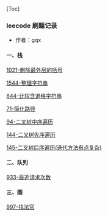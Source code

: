 [Toc]

### leecode  刷题记录 

* 作者：gqx

#### 一、栈

[1021-删除最外层的括号](https://github.com/1741493004/leecode/blob/main/数据结构/栈/1021删除最外层的括号.md)

[1544-整理字符串](https://github.com/1741493004/leecode/blob/main/数据结构/栈/1544整理字符串.md)

[844-比较含退格字符串](https://github.com/1741493004/leecode/blob/main/数据结构/栈/844比较含退格的字符串.md)

[71-简化路径](https://github.com/1741493004/leecode/blob/main/数据结构/栈/71简化路径.md)

[94-二叉树中序遍历](https://github.com/1741493004/leecode/blob/main/数据结构/栈/94二叉树的中序遍历.md)

[144-二叉树先序遍历](https://github.com/1741493004/leecode/blob/main/数据结构/栈/144二叉树的先序遍历.md)

[145-二叉树后序遍历(迭代方法有点复杂)](https://github.com/1741493004/leecode/blob/main/数据结构/栈/145二叉树的后序遍历.md)
#### 二、队列
[933-最近请求次数](https://github.com/1741493004/leecode/blob/main/数据结构/队列/933最近的请求次数.md)
#### 三、图
[997-找法官](https://github.com/1741493004/leecode/blob/main/数据结构/图/997找到小镇的法官.md)

